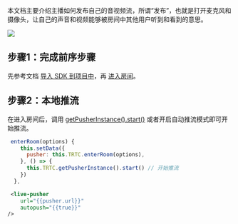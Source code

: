 本文档主要介绍主播如何发布自己的音视频流，所谓“发布”，也就是打开麦克风和摄像头，让自己的声音和视频能够被房间中其他用户听到和看到的意思。

![](https://qcloudimg.tencent-cloud.cn/raw/b887b390411aef1396bd593ccdd9eb0e.png)


[](id:step1)
## 步骤1：完成前序步骤
先参考文档 [导入 SDK 到项目中](https://tcloud-doc.isd.com/document/product/647/32183?!preview)，再 [进入房间](https://tcloud-doc.isd.com/document/product/647/74637?!preview)。


[](id:step2)
## 步骤2：本地推流
在进入房间后，调用 [getPusherInstance().start()](https://cloud.tencent.com/document/product/647/17018#enterroom(params)) 或者开启自动推流模式即可开始推流。
```javascript
 enterRoom(options) {
    this.setData({
      pusher: this.TRTC.enterRoom(options),
    }, () => {
      this.TRTC.getPusherInstance().start() // 开始推流
    })
  },
```
```xml
 <live-pusher
    url="{{pusher.url}}"
    autopush="{{true}}"
/>
```
